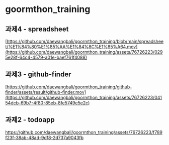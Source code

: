 # goormthon_training

## 과제4 - spreadsheet
[https://github.com/daewangbali/goormthon_training/blob/main/spreadsheet/%E1%84%80%E1%85%AA%E1%84%8C%E1%85%A64.mov](https://github.com/daewangbali/goormthon_training/assets/76726223/0295e28f-64c4-4579-a01e-baef761f4088)

## 과제3 - github-finder
[https://github.com/daewangbali/goormthon_training/github-finder/assets/result/github-finder.mov](https://github.com/daewangbali/goormthon_training/assets/76726223/04154dcb-69b7-4f80-85eb-8fe5749e5e2c)

## 과제2 - todoapp
https://github.com/daewangbali/goormthon_training/assets/76726223/f789f23f-38ab-48ad-9df8-2d737a9043fb

